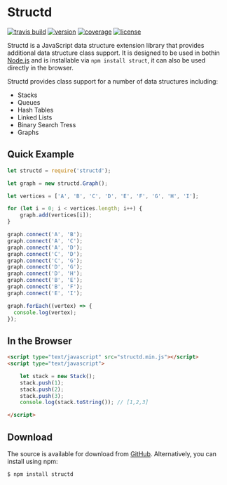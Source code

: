 # Structd

[![travis build](https://img.shields.io/travis/tsck/structd.svg)](https://travis-ci.org/tsck/structd)
[![version](https://img.shields.io/npm/v/structd.svg)](https://www.npmjs.com/package/structd)
[![coverage](https://img.shields.io/codecov/c/github/tsck/structd.svg)](https://codecov.io/gh/tsck/structd)
[![license](https://img.shields.io/github/license/tsck/structd.svg)](https://github.com/tsck/structd/blob/master/LICENSE)


Structd is a JavaScript data structure extension library that provides additional data structure class support. It is designed to be used in bothin [Node.js](https://nodejs.org/en/) and is installable via `npm install struct`, it can also be used directly in the browser.

Structd provides class support for a number of data structures including:
* Stacks
* Queues
* Hash Tables
* Linked Lists
* Binary Search Tress
* Graphs

## Quick Example

```javascript
let structd = require('structd');

let graph = new structd.Graph();

let vertices = ['A', 'B', 'C', 'D', 'E', 'F', 'G', 'H', 'I'];

for (let i = 0; i < vertices.length; i++) {
    graph.add(vertices[i]);
}

graph.connect('A', 'B');
graph.connect('A', 'C');
graph.connect('A', 'D');
graph.connect('C', 'D');
graph.connect('C', 'G');
graph.connect('D', 'G');
graph.connect('D', 'H');
graph.connect('B', 'E');
graph.connect('B', 'F');
graph.connect('E', 'I');

graph.forEach((vertex) => {
  console.log(vertex);
});
```

## In the Browser
```html
<script type="text/javascript" src="structd.min.js"></script>
<script type="text/javascript">

    let stack = new Stack();
    stack.push(1);
    stack.push(2);
    stack.push(3);
    console.log(stack.toString()); // [1,2,3]

</script>
```

## Download

The source is available for download from [GitHub](https://github.com/tsck/structd). Alternatively, you can install using npm:

```bash
$ npm install structd
```